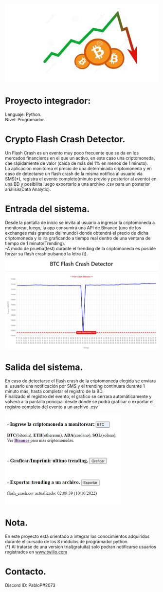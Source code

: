 ![Juego banner](/flash_crash.jpg)

# Proyecto integrador:
Lenguaje: Python.\
Nivel: Programador.

# Crypto Flash Crash Detector.
Un Flash Crash es un evento muy poco frecuente que se da en los mercados financieros en el que un activo, en este caso una criptomoneda, cae rápidamente de valor
(caída de más del 1% en menos de 1 minuto).\
La aplicación monitorea el precio de una determinada criptomoneda y en caso de detectarse un flash crash de la misma notifica al usuario vía SMS(*),
registra el evento completo(minuto previo y posterior al evento) en una BD y posibilita luego exportarlo a una archivo .csv para un posterior análisis(Data Analytic). 


# Entrada del sistema.
Desde la pantalla de inicio se invita al usuario a ingresar la criptomoneda a monitorear, luego, la app consumirá una API de Binance
(uno de los exchanges más grandes del mundo) donde obtendrá el precio de dicha criptomoneda y lo ira graficando a tiempo real dentro de una ventana de tiempo
de 1 minuto(Trending).\
-A modo de prueba(test) durante el trending de la criptomoneda es posible forzar su flash crash pulsando la letra (t).

![Juego banner](/trending.jpg)



# Salida del sistema.
En caso de detectarse el flash crash de la criptomoneda elegida se enviara al usuario una notificación por SMS y el trending continuara durante
 1 minuto más, hasta completar el registro de la BD.\
Finalizado el registro del evento, el grafico se cerrara automáticamente y volverá a la pantalla principal desde donde se podrá graficar o exportar
 el registro completo del evento a un archivo .csv

![Juego banner](/index.jpg)



# Nota.
En este proyecto está orientado a integrar los conocimientos adquiridos durante el cursado de los 8 módulos de programador python.\
(*) Al tratarse de una version trial(gratuita) solo podran notificarse usuarios registrados en www.twilio.com

# Contacto.
Discord ID: PabloP#2073
